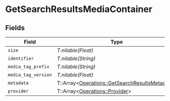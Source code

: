 # GetSearchResultsMediaContainer


## Fields

| Field                                                                                                 | Type                                                                                                  | Required                                                                                              | Description                                                                                           | Example                                                                                               |
| ----------------------------------------------------------------------------------------------------- | ----------------------------------------------------------------------------------------------------- | ----------------------------------------------------------------------------------------------------- | ----------------------------------------------------------------------------------------------------- | ----------------------------------------------------------------------------------------------------- |
| `size`                                                                                                | *T.nilable(Float)*                                                                                    | :heavy_minus_sign:                                                                                    | N/A                                                                                                   | 26                                                                                                    |
| `identifier`                                                                                          | *T.nilable(String)*                                                                                   | :heavy_minus_sign:                                                                                    | N/A                                                                                                   | com.plexapp.plugins.library                                                                           |
| `media_tag_prefix`                                                                                    | *T.nilable(String)*                                                                                   | :heavy_minus_sign:                                                                                    | N/A                                                                                                   | /system/bundle/media/flags/                                                                           |
| `media_tag_version`                                                                                   | *T.nilable(Float)*                                                                                    | :heavy_minus_sign:                                                                                    | N/A                                                                                                   | 1680021154                                                                                            |
| `metadata`                                                                                            | T::Array<[Operations::GetSearchResultsMetadata](../../models/operations/getsearchresultsmetadata.md)> | :heavy_minus_sign:                                                                                    | N/A                                                                                                   |                                                                                                       |
| `provider`                                                                                            | T::Array<[Operations::Provider](../../models/operations/provider.md)>                                 | :heavy_minus_sign:                                                                                    | N/A                                                                                                   |                                                                                                       |
